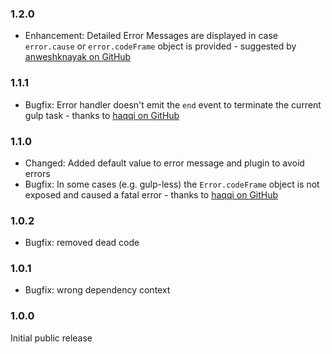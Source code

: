 ### 1.2.0 ###
* Enhancement: Detailed Error Messages are displayed in case `error.cause` or `error.codeFrame` object is provided - suggested by [anweshknayak on GitHub](https://github.com/AndiDittrich/gulp-prettyerror/issues/6)

### 1.1.1 ###
* Bugfix: Error handler doesn't emit the `end` event to terminate the current gulp task - thanks to [haqqi on GitHub](https://github.com/AndiDittrich/gulp-prettyerror/pull/4)

### 1.1.0 ###
* Changed: Added default value to error message and plugin to avoid errors
* Bugfix: In some cases (e.g. gulp-less) the `Error.codeFrame` object is not exposed and caused a fatal error - thanks to [haqqi on GitHub](https://github.com/AndiDittrich/gulp-prettyerror/pull/3)

### 1.0.2 ###
* Bugfix: removed dead code

### 1.0.1 ###
* Bugfix: wrong dependency context

### 1.0.0 ###
Initial public release